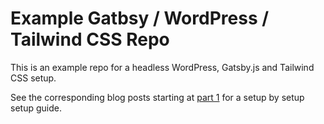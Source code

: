 # Example Gatbsy / WordPress / Tailwind CSS Repo

This is an example repo for a headless WordPress, Gatsby.js and Tailwind CSS setup.

See the corresponding blog posts starting at [part 1](https://blog.shimin.io/headless-wordpress/) for a setup by setup setup guide. 
